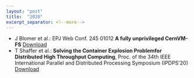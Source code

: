 ```yaml
---
layout: "post"
title:  "2020"
excerpt_separator: <!--more-->
---
```


- J Blomer et al.: EPJ Web Conf. 245 01012 **A fully unprivileged CernVM-FS** [Download](https://doi.org/10.1051/epjconf/202024507012)
- T Shaffer et al.: **Solving the Container Explosion Problemfor Distributed High Throughput Computing**, Proc. of the 34th IEEE International Parallel and Distributed Processing Symposium (IPDPS'20) [Download](https://ieeexplore.ieee.org/document/9139776)

<!--more-->
